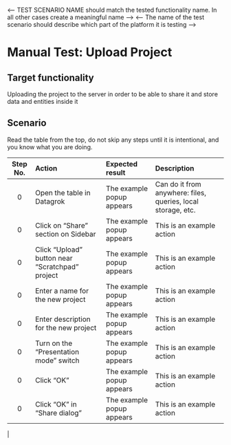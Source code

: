 <-- TEST SCENARIO NAME should match the tested functionality name. In all other cases create a meaningful name -->
<-- The name of the test scenario should describe which part of the platform it is testing -->

# Manual Test: Upload Project

## Target functionality

Uploading the project to the server in order to be able to share it and store data and entities inside it

## Scenario

Read the table from the top, do not skip any steps until it is intentional, and you know what you are doing.

| Step No. | Action                                          | Expected result           | Description               |
|:--------:|:------------------------------------------------|:--------------------------|:--------------------------|
|    0     | Open the table in Datagrok                      | The example popup appears | Can do it from anywhere: files, queries, local storage, etc. |
|    0     | Click on “Share” section on Sidebar             | The example popup appears | This is an example action |
|    0     | Click “Upload” button near “Scratchpad” project | The example popup appears | This is an example action |
|    0     | Enter a name for the new project                | The example popup appears | This is an example action |
|    0     | Enter description for the new project           | The example popup appears | This is an example action |
|    0     | Turn on the “Presentation mode” switch          | The example popup appears | This is an example action |
|    0     | Click “OK” | The example popup appears          | This is an example action |
|    0     | Click “OK” in “Share dialog”                    | The example popup appears | This is an example action |
|    